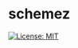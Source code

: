 # schemez

[![License: MIT](https://img.shields.io/badge/License-MIT-yellow.svg)](https://opensource.org/licenses/MIT)



